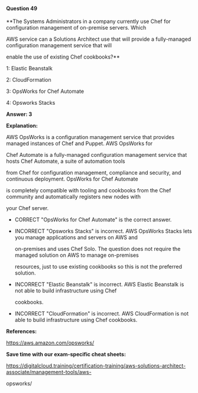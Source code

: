 #### Question  49


**The Systems Administrators in a company currently use Chef for configuration management of on-premise servers. Which

AWS service can a Solutions Architect use that will provide a fully-managed configuration management service that will

enable the use of existing Chef cookbooks?**


1: Elastic Beanstalk


2: CloudFormation


3: OpsWorks for Chef Automate


4: Opsworks Stacks


**Answer: 3**


**Explanation:**


AWS OpsWorks is a configuration management service that provides managed instances of Chef and Puppet. AWS OpsWorks for

Chef Automate is a fully-managed configuration management service that hosts Chef Automate, a suite of automation tools

from Chef for configuration management, compliance and security, and continuous deployment. OpsWorks for Chef Automate

is completely compatible with tooling and cookbooks from the Chef community and automatically registers new nodes with

your Chef server.


- CORRECT "OpsWorks for Chef Automate" is the correct answer.


- INCORRECT "Opsworks Stacks" is incorrect. AWS OpsWorks Stacks lets you manage applications and servers on AWS and

  on-premises and uses Chef Solo. The question does not require the managed solution on AWS to manage on-premises

  resources, just to use existing cookbooks so this is not the preferred solution.


- INCORRECT "Elastic Beanstalk" is incorrect. AWS Elastic Beanstalk is not able to build infrastructure using Chef

  cookbooks.


- INCORRECT "CloudFormation" is incorrect. AWS CloudFormation is not able to build infrastructure using Chef cookbooks.


**References:**


https://aws.amazon.com/opsworks/


**Save time with our exam-specific cheat sheets:**


https://digitalcloud.training/certification-training/aws-solutions-architect-associate/management-tools/aws-

opsworks/


